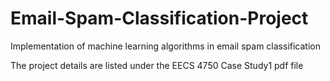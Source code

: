 # Email-Spam-Classification-Project
Implementation of machine learning algorithms in email spam classification

The project details are listed under the EECS 4750 Case Study1 pdf file
